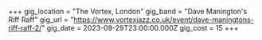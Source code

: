 +++
gig_location = "The Vortex, London"
gig_band = "Dave Manington's Riff Raff"
gig_url = "https://www.vortexjazz.co.uk/event/dave-maningtons-riff-raff-2/"
gig_date = 2023-09-29T23:00:00.000Z
gig_cost = 15
+++

